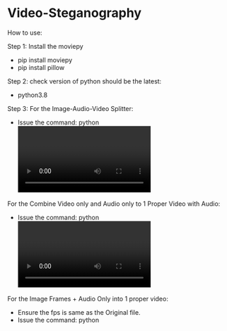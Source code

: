 # Video-Steganography

How to use:

Step 1: Install the moviepy

- pip install moviepy
- pip install pillow

Step 2:
check version of python should be the latest: 
- python3.8

Step 3: 
For the Image-Audio-Video Splitter:
- Issue the command: python <video filename>

For the Combine Video only and Audio only to 1 Proper Video with Audio:
- Issue the command: python <video without audio file> <audio without video file>
  
For the Image Frames + Audio Only into 1 proper video:
- Ensure the fps is same as the Original file.
- Issue the command: python <folder consisting the frames> <audio only file>

